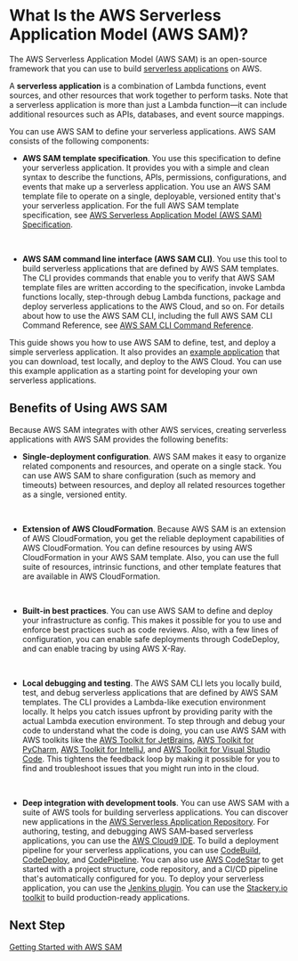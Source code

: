 # What Is the AWS Serverless Application Model \(AWS SAM\)?<a name="what-is-sam"></a>

The AWS Serverless Application Model \(AWS SAM\) is an open\-source framework that you can use to build [serverless applications](https://aws.amazon.com/serverless/) on AWS\.

A **serverless application** is a combination of Lambda functions, event sources, and other resources that work together to perform tasks\. Note that a serverless application is more than just a Lambda function—it can include additional resources such as APIs, databases, and event source mappings\.

You can use AWS SAM to define your serverless applications\. AWS SAM consists of the following components:
+ **AWS SAM template specification**\. You use this specification to define your serverless application\. It provides you with a simple and clean syntax to describe the functions, APIs, permissions, configurations, and events that make up a serverless application\. You use an AWS SAM template file to operate on a single, deployable, versioned entity that's your serverless application\. For the full AWS SAM template specification, see [AWS Serverless Application Model \(AWS SAM\) Specification](sam-specification.md)\.

   
+ **AWS SAM command line interface \(AWS SAM CLI\)**\. You use this tool to build serverless applications that are defined by AWS SAM templates\. The CLI provides commands that enable you to verify that AWS SAM template files are written according to the specification, invoke Lambda functions locally, step\-through debug Lambda functions, package and deploy serverless applications to the AWS Cloud, and so on\. For details about how to use the AWS SAM CLI, including the full AWS SAM CLI Command Reference, see [AWS SAM CLI Command Reference](serverless-sam-reference.md#serverless-sam-cli)\.

This guide shows you how to use AWS SAM to define, test, and deploy a simple serverless application\. It also provides an [example application](serverless-getting-started-hello-world.md) that you can download, test locally, and deploy to the AWS Cloud\. You can use this example application as a starting point for developing your own serverless applications\.

## Benefits of Using AWS SAM<a name="benefits-of-using-sam"></a>

Because AWS SAM integrates with other AWS services, creating serverless applications with AWS SAM provides the following benefits:
+ **Single\-deployment configuration**\. AWS SAM makes it easy to organize related components and resources, and operate on a single stack\. You can use AWS SAM to share configuration \(such as memory and timeouts\) between resources, and deploy all related resources together as a single, versioned entity\.

   
+ **Extension of AWS CloudFormation**\. Because AWS SAM is an extension of AWS CloudFormation, you get the reliable deployment capabilities of AWS CloudFormation\. You can define resources by using AWS CloudFormation in your AWS SAM template\. Also, you can use the full suite of resources, intrinsic functions, and other template features that are available in AWS CloudFormation\.

   
+ **Built\-in best practices**\. You can use AWS SAM to define and deploy your infrastructure as config\. This makes it possible for you to use and enforce best practices such as code reviews\. Also, with a few lines of configuration, you can enable safe deployments through CodeDeploy, and can enable tracing by using AWS X\-Ray\.

   
+ **Local debugging and testing**\. The AWS SAM CLI lets you locally build, test, and debug serverless applications that are defined by AWS SAM templates\. The CLI provides a Lambda\-like execution environment locally\. It helps you catch issues upfront by providing parity with the actual Lambda execution environment\. To step through and debug your code to understand what the code is doing, you can use AWS SAM with AWS toolkits like the [AWS Toolkit for JetBrains](https://docs.aws.amazon.com/toolkit-for-jetbrains/latest/userguide/), [AWS Toolkit for PyCharm](https://aws.amazon.com/pycharm/), [AWS Toolkit for IntelliJ](https://aws.amazon.com/intellij/), and [AWS Toolkit for Visual Studio Code](https://aws.amazon.com/visualstudiocode/)\. This tightens the feedback loop by making it possible for you to find and troubleshoot issues that you might run into in the cloud\.

   
+ **Deep integration with development tools**\. You can use AWS SAM with a suite of AWS tools for building serverless applications\. You can discover new applications in the [AWS Serverless Application Repository](https://docs.aws.amazon.com/serverlessrepo/latest/devguide/)\. For authoring, testing, and debugging AWS SAM–based serverless applications, you can use the [AWS Cloud9 IDE](https://docs.aws.amazon.com/cloud9/latest/user-guide/)\. To build a deployment pipeline for your serverless applications, you can use [CodeBuild](https://docs.aws.amazon.com/codebuild/latest/userguide/), [CodeDeploy](https://docs.aws.amazon.com/codedeploy/latest/userguide/), and [CodePipeline](https://docs.aws.amazon.com/codepipeline/latest/userguide/)\. You can also use [AWS CodeStar](https://docs.aws.amazon.com/codestar/latest/userguide/) to get started with a project structure, code repository, and a CI/CD pipeline that's automatically configured for you\. To deploy your serverless application, you can use the [Jenkins plugin](https://wiki.jenkins.io/display/JENKINS/AWS+SAM+Plugin)\. You can use the [Stackery\.io toolkit](https://www.stackery.io/product/aws-sam/) to build production\-ready applications\.

## Next Step<a name="building-serverless-applications-nextstep"></a>

   [Getting Started with AWS SAM](serverless-getting-started.md) 